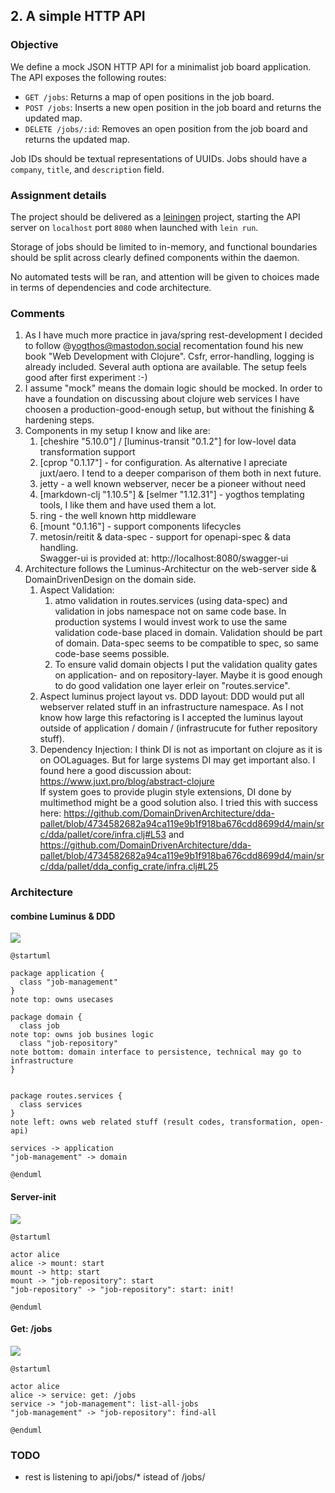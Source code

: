 ## 2. A simple HTTP API

### Objective

We define a mock JSON HTTP API for a minimalist job board
application. The API exposes the following routes:

- `GET /jobs`: Returns a map of open positions in the job board.
- `POST /jobs`: Inserts a new open position in the job board and
  returns the updated map.
- `DELETE /jobs/:id`: Removes an open position from the job board and
  returns the updated map.

Job IDs should be textual representations of UUIDs. Jobs should have
a `company`, `title`, and `description` field.

### Assignment details

The project should be delivered as a [leiningen](http://leiningen.org)
project, starting the API server on `localhost` port `8080` when
launched with `lein run`.

Storage of jobs should be limited to in-memory, and functional
boundaries should be split across clearly defined components within
the daemon.

No automated tests will be ran, and attention will be given to choices
made in terms of dependencies and code architecture.

### Comments
1. As I have much more practice in java/spring rest-development I decided to follow @yogthos@mastodon.social recomentation found his new book "Web Development with Clojure". Csfr, error-handling, logging is already included. Several auth optiona are available. The setup feels good after first experiment :-)
2. I assume "mock" means the domain logic should be mocked. In order to have a foundation on discussing about clojure web services I have choosen a production-good-enough setup, but without the finishing & hardening steps.
3. Components in my setup I know and like are:
    1. [cheshire "5.10.0"] / [luminus-transit "0.1.2"] for low-lovel data transformation support
    2. [cprop "0.1.17"] - for configuration. As alternative I apreciate juxt/aero. I tend to a deeper comparison of them both in next future.
    3. jetty - a well known webserver, necer be a pioneer without need
    4. [markdown-clj "1.10.5"] & [selmer "1.12.31"] - yogthos templating tools, I like them and have used them a lot.
    5. ring - the well known http middleware
    6. [mount "0.1.16"] - support components lifecycles
    7. metosin/reitit & data-spec - support for openapi-spec & data handling.   
        Swagger-ui is provided at: http://localhost:8080/swagger-ui
4. Architecture follows the Luminus-Architectur on the web-server side & DomainDrivenDesign on the domain side.
    1. Aspect Validation:
        1. atmo validation in routes.services (using data-spec) and validation in jobs namespace not on same code base. In production systems I would invest work to use the same validation code-base placed in domain. Validation should be part of domain. Data-spec seems to be compatible to spec, so same code-base seems possible.
        1. To ensure valid domain objects I put the validation quality gates on application- and on repository-layer. Maybe it is good enough to do good validation one layer erleir on "routes.service".
    2. Aspect luminus project layout vs. DDD layout: DDD would put all webserver related stuff in an infrastructure namespace. As I not know how large this refactoring is I accepted the luminus layout outside of application / domain / (infrastrucute for futher repository stuff).
    3. Dependency Injection: I think DI is not as important on clojure as it is on OOLaguages. But for large systems DI may get important also. I found here a good discussion about: https://www.juxt.pro/blog/abstract-clojure   
    If system goes to provide plugin style extensions, DI done by multimethod might be a good solution also. I tried this with success here: https://github.com/DomainDrivenArchitecture/dda-pallet/blob/4734582682a94ca119e9b1f918ba676cdd8699d4/main/src/dda/pallet/core/infra.clj#L53 and https://github.com/DomainDrivenArchitecture/dda-pallet/blob/4734582682a94ca119e9b1f918ba676cdd8699d4/main/src/dda/pallet/dda_config_crate/infra.clj#L25

### Architecture
#### combine Luminus & DDD

![](https://www.plantuml.com/plantuml/png/NP1BKW9138RtVOeKAwq23y32ksH21gCzILUIbg8ixswZZ2BRFBx_qP3UyCY0hLKXJ365Zm905IDWyshJRa4T5mjhRifdKKk6jBO7Esb03oOCZb9Mqi4Mb5l8ODn_ZH5CFKGveDfHwB-YSxEGD3zlVZudoxHblx95atr6kY2XiOT4iX9l8PbUL0WhB7Y6erqEH6V7IE-KtNb4-FFgrfFZATZVXJXkJA-ZDN7bEQ_cJpo1SyNa0qJsUOO7v-WrWUp0CKmuQipcotUTMx36kiCcZwNyAksURoilzqMF_JNi5m00)

```plantuml
@startuml

package application {
  class "job-management"
}
note top: owns usecases

package domain {
  class job
note top: owns job busines logic
  class "job-repository"
note bottom: domain interface to persistence, technical may go to infrastructure
}


package routes.services {
  class services
}
note left: owns web related stuff (result codes, transformation, open-api)

services -> application
"job-management" -> domain

@enduml
```

#### Server-init

![](https://www.plantuml.com/plantuml/png/SoWkIImgAStDuU9AJ2x9Br98pCbCJkK2amgwTWgv-QLv9LOAO5LSO0v8DAEaf013K2ahFqctABKWlpWJQ52b4am1kZWUjLOAcNcP9OfSd9nS3gbvAK1d0G00)

```plantuml
@startuml

actor alice
alice -> mount: start
mount -> http: start
mount -> "job-repository": start
"job-repository" -> "job-repository": start: init!
		
@enduml
```

#### Get: /jobs

![](https://www.plantuml.com/plantuml/png/NOt12iCm243FzIkazx1x3gE_ubfNCamor0xszxDXxB2Bo7i-NCn9_QW2GAjtHPAoCeo9wOh6-eeruywUyVBeDuClE_KS85Lgj7FbvdD6AUQ9HD8u_VU_HldPhSJ3TpJtqhQpWMc2XTjsLFa0)

```plantuml
@startuml

actor alice
alice -> service: get: /jobs
service -> "job-management": list-all-jobs
"job-management" -> "job-repository": find-all
		
@enduml
```

### TODO
* rest is listening to api/jobs/* istead of /jobs/
